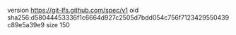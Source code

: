 version https://git-lfs.github.com/spec/v1
oid sha256:d58044453336f1c6664d927c2505d7bdd054c756f7123429550439c89e5a39e9
size 150
